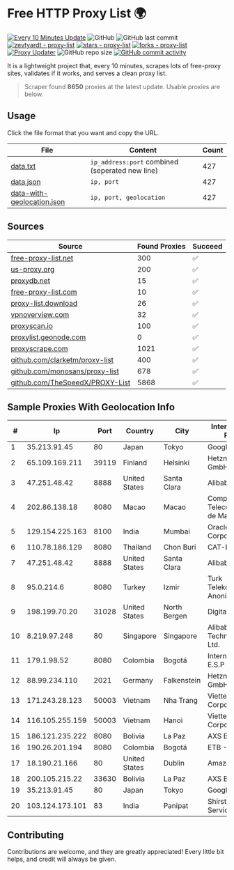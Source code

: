 
# Free HTTP Proxy List 🌍

[![Every 10 Minutes Update](https://github.com/mertguvencli/http-proxy-list/actions/workflows/main.yml/badge.svg?branch=main)](https://github.com/mertguvencli/http-proxy-list/actions/workflows/main.yml)
![GitHub](https://img.shields.io/github/license/mertguvencli/http-proxy-list)
![GitHub last commit](https://img.shields.io/github/last-commit/mertguvencli/http-proxy-list)
[![zevtyardt - proxy-list](https://img.shields.io/static/v1?label=zevtyardt&message=proxy-list&color=blue&logo=github)](https://github.com/zevtyardt/proxy-list "Go to GitHub repo")
[![stars - proxy-list](https://img.shields.io/github/stars/zevtyardt/proxy-list?style=social)](https://github.com/zevtyardt/proxy-list)
[![forks - proxy-list](https://img.shields.io/github/forks/zevtyardt/proxy-list?style=social)](https://github.com/zevtyardt/proxy-list)
[![Proxy Updater](https://github.com/zevtyardt/proxy-list/workflows/Proxy%20Updater/badge.svg)](https://github.com/zevtyardt/proxy-list/actions?query=workflow:"Proxy+Updater")
![GitHub repo size](https://img.shields.io/github/repo-size/zevtyardt/proxy-list)
[![GitHub commit activity](https://img.shields.io/github/commit-activity/m/zevtyardt/proxy-list?logo=commits)](https://github.com/zevtyardt/proxy-list/commits/main)

It is a lightweight project that, every 10 minutes, scrapes lots of free-proxy sites, validates if it works, and serves a clean proxy list.

> Scraper found **8650** proxies at the latest update. Usable proxies are below.

## Usage

Click the file format that you want and copy the URL.

|File|Content|Count|
|----|-------|-----|
|[data.txt](https://raw.githubusercontent.com/mertguvencli/http-proxy-list/main/proxy-list/data.txt)|`ip_address:port` combined (seperated new line)|427|
|[data.json](https://raw.githubusercontent.com/mertguvencli/http-proxy-list/main/proxy-list/data.json)|`ip, port`|427|
|[data-with-geolocation.json](https://raw.githubusercontent.com/mertguvencli/http-proxy-list/main/proxy-list/data-with-geolocation.json)|`ip, port, geolocation`|427|

## Sources

|Source|Found Proxies|Succeed|
|------|-------------|-------|
|[free-proxy-list.net](https://free-proxy-list.net)|300|✅|
|[us-proxy.org](https://www.us-proxy.org)|200|✅|
|[proxydb.net](http://proxydb.net)|15|✅|
|[free-proxy-list.com](https://free-proxy-list.com/?page=&port=&type%5B%5D=http&type%5B%5D=https&up_time=0&search=Search)|10|✅|
|[proxy-list.download](https://www.proxy-list.download/HTTP)|26|✅|
|[vpnoverview.com](https://vpnoverview.com/privacy/anonymous-browsing/free-proxy-servers)|32|✅|
|[proxyscan.io](https://www.proxyscan.io)|100|✅|
|[proxylist.geonode.com](https://proxylist.geonode.com/api/proxy-list?limit=300&page=1&sort_by=lastChecked&sort_type=desc&protocols=http,https)|0|✅|
|[proxyscrape.com](https://api.proxyscrape.com/v2/?request=displayproxies&protocol=http&timeout=10000&country=all&ssl=all&anonymity=all)|1021|✅|
|[github.com/clarketm/proxy-list](https://raw.githubusercontent.com/clarketm/proxy-list/master/proxy-list-raw.txt)|400|✅|
|[github.com/monosans/proxy-list](https://raw.githubusercontent.com/monosans/proxy-list/main/proxies/http.txt)|678|✅|
|[github.com/TheSpeedX/PROXY-List](https://raw.githubusercontent.com/TheSpeedX/PROXY-List/master/http.txt)|5868|✅|


## Sample Proxies With Geolocation Info

|#|Ip|Port|Country|City|Internet Service Provider|
|-|--|----|-------|----|-------------------------|
|1|35.213.91.45|80|Japan|Tokyo|Google LLC|
|2|65.109.169.211|39119|Finland|Helsinki|Hetzner Online GmbH|
|3|47.251.48.42|8888|United States|Santa Clara|Alibaba.com LLC|
|4|202.86.138.18|8080|Macao|Macao|Companhia de Telecomunicacoes de Macau|
|5|129.154.225.163|8100|India|Mumbai|Oracle Corporation|
|6|110.78.186.129|8080|Thailand|Chon Buri|CAT-BB|
|7|47.251.48.42|8888|United States|Santa Clara|Alibaba.com LLC|
|8|95.0.214.6|8080|Turkey|Izmir|Turk Telekomunikasyon Anonim Sirketi|
|9|198.199.70.20|31028|United States|North Bergen|DigitalOcean, LLC|
|10|8.219.97.248|80|Singapore|Singapore|Alibaba (US) Technology Co., Ltd.|
|11|179.1.98.52|8080|Colombia|Bogotá|Internexa S.a. E.S.P|
|12|88.99.234.110|2021|Germany|Falkenstein|Hetzner Online GmbH|
|13|171.243.28.123|50003|Vietnam|Nha Trang|Viettel Corporation|
|14|116.105.255.159|50003|Vietnam|Hanoi|Viettel Corporation|
|15|186.121.235.222|8080|Bolivia|La Paz|AXS Bolivia S. A.|
|16|190.26.201.194|8080|Colombia|Bogotá|ETB - Colombia|
|17|18.190.21.166|80|United States|Dublin|Amazon.com, Inc.|
|18|200.105.215.22|33630|Bolivia|La Paz|AXS Bolivia S. A.|
|19|35.213.91.45|80|Japan|Tokyo|Google LLC|
|20|103.124.173.101|83|India|Panipat|Shirsty Internet Services Pvt Ltd|



## Contributing

Contributions are welcome, and they are greatly appreciated! Every
little bit helps, and credit will always be given.

